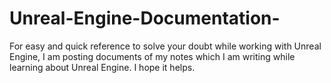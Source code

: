 # Unreal-Engine-Documentation-
For easy and quick reference to solve your doubt while working with Unreal Engine, I am posting documents of my notes which I am writing while learning about Unreal Engine.  I hope it helps. 
